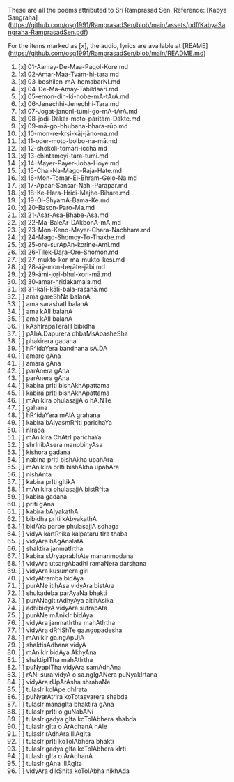 These are all the poems attributed to Sri Ramprasad Sen.
Reference: [Kabya Sangraha] (https://github.com/osg1991/RamprasadSen/blob/main/assets/pdf/KabyaSangraha-RamprasadSen.pdf)


For the items marked as [x], the audio, lyrics are available at [REAME] (https://github.com/osg1991/RamprasadSen/blob/main/README.md)


1.  [x] 01-Aamay-De-Maa-Pagol-Kore.md
2.  [x] 02-Amar-Maa-Tvam-hi-tara.md
3.  [x] 03-boshilen-mA-hemabarNI.md
4.  [x] 04-De-Ma-Amay-Tabildaari.md
5.  [x] 05-emon-din-ki-hobe-mA-tArA.md
6.  [x] 06-Jenechhi-Jenechhi-Tara.md
7.  [x] 07-Jogat-janonI-tumi-go-mA-tArA.md
8.  [x] 08-jodi-Dākār-moto-pāritām-Dākte.md
9.  [x] 09-mā-go-bhubana-bhara-rūp.md
10. [x] 10-mon-re-kṛṣi-kāj-jāno-na.md
11. [x] 11-oder-moto-bolbo-na-mā.md
12. [x] 12-shokoli-tomāri-icchā.md
13. [x] 13-chintamoyī-tara-tumi.md
14. [x] 14-Mayer-Payer-Joba-Hoye.md
15. [x] 15-Chai-Na-Mago-Raja-Hate.md
16. [x] 16-Mon-Tomar-Ei-Bhram-Gelo-Na.md
17. [x] 17-Apaar-Sansar-Nahi-Parapar.md
18. [x] 18-Ke-Hara-Hridi-Majhe-Bihare.md
19. [x] 19-Oi-ShyamA-Bama-Ke.md
20. [x] 20-Bason-Paro-Ma.md
21. [x] 21-Asar-Asa-Bhabe-Asa.md
22. [x] 22-Ma-BaleAr-DAkbonA-mA.md
23. [x] 23-Mon-Keno-Mayer-Chara-Nachhara.md
24. [x] 24-Mago-Shomoy-To-Thakbe.md
25. [x] 25-ore-surApAn-korine-Ami.md
26. [x] 26-Tilek-Daṛa-Ore-Shomon.md
27. [x] 27-mukto-kor-mā-mukto-keśī.md
28. [x] 28-āẏ-mon-beṛāte-jābi.md
29. [x] 29-āmi-joṛi-bhul-kori-mā.md
30. [x] 30-amar-hṛidakamala.md
31. [x] 31-kālī-kālī-bala-rasanā.md
32. [ ] ama gareShNa balanA  
33. [ ] ama sarasbatI balanA 
34. [ ] ama kAlI balanA      
35. [ ] ama kAlI balanA      
36. [ ] kAshIrapaTeraH bibidha
37. [ ] pAhA.Dapurera dhbaMsAbasheSha
38. [ ] phakirera gadana
39. [ ] hR^idaYera bandhana sA.DA
40. [ ] amare gAna
41. [ ] amara gAna
42. [ ] parAnera gAna
43. [ ] parAnera gAna
44. [ ] kabira prIti bishAkhApattama
45. [ ] kabira prIti bishAkhApattama
46. [ ] mAnikIra phulasajjA o hA.NTe
47. [ ] gahana
48. [ ] hR^idaYera mAlA grahana
49. [ ] kabira bAlyasmR^iti parichaYa
50. [ ] nIraba
51. [ ] mAnikIra ChAtrI parichaYa
52. [ ] shrInibAsera manobinyAsa
53. [ ] kishora gadana
54. [ ] nabIna prIti bishAkha upahAra
55. [ ] mAnikIra prIti bishAkha upahAra
56. [ ] nishAnta
57. [ ] kabira prIti gItikA
58. [ ] mAnikIra phulasajjA bistR^ita
59. [ ] kabira gadana
60. [ ] prIti gAna
61. [ ] kabira bAlyakathA
62. [ ] bibidha prIti kAbyakathA
63. [ ] bidAYa parbe phulasajjA sohaga
64. [ ] vidyA kartR^ika kalpataru tIra thaba  
65. [ ] vidyAra bAgAnalatA  
66. [ ] shaktira janmatIrtha  
67. [ ] kabira sUryaprabhAte mananmodana  
68. [ ] vidyAra utsargAbadhi ramaNera darshana  
69. [ ] vidyAra kusumera giri  
70. [ ] vidyAtramba bidAya  
71. [ ] purANe itihAsa vidyAra bistAra  
72. [ ] shukadeba parAyaNa bhakti  
73. [ ] purANagItirAdhyAya aitihAsika  
74. [ ] adhibidyA vidyAra sutrapAta  
75. [ ] purANe mAnikIr bidAya  
76. [ ] vidyAra janmatIrtha mahAtIrtha  
77. [ ] vidyAra dR^iShTe ga.ngopadesha  
78. [ ] mAnikIr ga.ngApUjA  
79. [ ] shaktisAdhana vidyA  
80. [ ] mAnikIr bidAya AkhyAna  
81. [ ] shaktipITha mahAtIrtha  
82. [ ] puNyapITha vidyAra samAdhAna  
83. [ ] rANI sura vidyA o sa.ngIgANera puNyakIrtana
84. [ ] vidyAra rUpArAsha shrabaNe  
85. [ ] tulasIr kolApe dhIrata  
86. [ ] puNyarAtrira koTotasvarera shabda  
87. [ ] tulasIr managIta bhaktira gAna  
88. [ ] tulasIr prIti o guNabANi  
89. [ ] tulasIr gadya gIta koTolAbhera shabda  
90. [ ] tulasIr gIta o ArAdhanA nAle  
91. [ ] tulasIr rAdhAra lIlAgIta  
92. [ ] tulasIr prIti koTolAbhera bhakti  
93. [ ] tulasIr gadya gIta koTolAbhera kIrti  
94. [ ] tulasIr gIta o ArAdhanA  
95. [ ] tulasIr gAna lIlAgIta  
96. [ ] vidyAra dIkShita koTolAbha nikhAda

